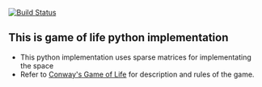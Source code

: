[![Build Status](https://travis-ci.org/bytekj/game_of_life.svg?branch=master)](https://travis-ci.org/bytekj/game_of_life)
## This is game of life python implementation

- This python implementation uses sparse matrices for implementating the space
- Refer to [Conway's Game of Life](https://en.wikipedia.org/wiki/Conway's_Game_of_Life)
for description and rules of the game.